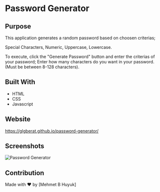 # Password Generator

## Purpose
This application generates a random password based on choosen criterias;

Special Characters, Numeric, Uppercase, Lowercase.

To execute, click the "Generate Password" button and enter the criterias of your password;
Enter how many characters do you want in your password. (Must be between 8-128 characters).


## Built With
* HTML
* CSS
* Javascript

## Website
https://glgberat.github.io/password-generator/

## Screenshots
![Password Generator](https://glgberat.github.io/password-generator/passwordg.png)



## Contribution
Made with ❤️ by [Mehmet B Huyuk]

